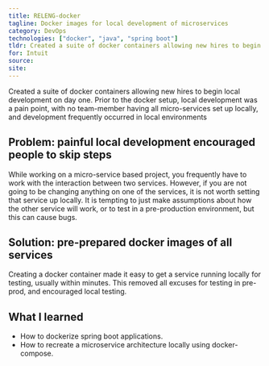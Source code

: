 ```yaml
---
title: RELENG-docker
tagline: Docker images for local development of microservices
category: DevOps
technologies: ["docker", "java", "spring boot"]
tldr: Created a suite of docker containers allowing new hires to begin local development on day one.
for: Intuit
source:
site:
---
```

Created a suite of docker containers allowing new hires to begin local development on day one. Prior to the docker setup, local development was a pain point, with no team-member having all micro-services set up locally, and development frequently occurred in local environments

## Problem: painful local development encouraged people to skip steps
While working on a micro-service based project, you frequently have to work with the interaction between two services. However, if you are not going to be changing anything on one of the services, it is not worth setting that service up locally. It is tempting to just make assumptions about how the other service will work, or to test in a pre-production environment, but this can cause bugs.

## Solution: pre-prepared docker images of all services
Creating a docker container made it easy to get a service running locally for testing, usually within minutes. This removed all excuses for testing in pre-prod, and encouraged local testing.

## What I learned
-   How to dockerize spring boot applications.
-   How to recreate a microservice architecture locally using docker-compose.
